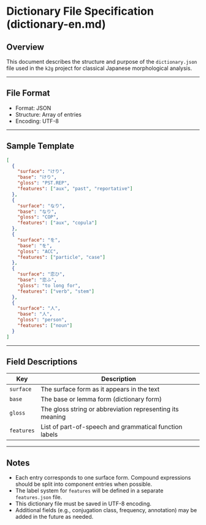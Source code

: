 # Dictionary File Specification (dictionary-en.md)

## Overview

This document describes the structure and purpose of the `dictionary.json` file used in the `k2g` project for classical Japanese morphological analysis.

---

## File Format

- Format: JSON
- Structure: Array of entries
- Encoding: UTF-8

---

## Sample Template

```json
[
  {
    "surface": "けり",
    "base": "けり",
    "gloss": "PST.REP",
    "features": ["aux", "past", "reportative"]
  },
  {
    "surface": "なり",
    "base": "なり",
    "gloss": "COP",
    "features": ["aux", "copula"]
  },
  {
    "surface": "を",
    "base": "を",
    "gloss": "ACC",
    "features": ["particle", "case"]
  },
  {
    "surface": "恋ひ",
    "base": "恋ふ",
    "gloss": "to long for",
    "features": ["verb", "stem"]
  },
  {
    "surface": "人",
    "base": "人",
    "gloss": "person",
    "features": ["noun"]
  }
]
```

---

## Field Descriptions

| Key        | Description                                               |
| ---------- | --------------------------------------------------------- |
| `surface`  | The surface form as it appears in the text                |
| `base`     | The base or lemma form (dictionary form)                  |
| `gloss`    | The gloss string or abbreviation representing its meaning |
| `features` | List of part-of-speech and grammatical function labels    |

---

## Notes

- Each entry corresponds to one surface form. Compound expressions should be split into component entries when possible.
- The label system for `features` will be defined in a separate `features.json` file.
- This dictionary file must be saved in UTF-8 encoding.
- Additional fields (e.g., conjugation class, frequency, annotation) may be added in the future as needed.
